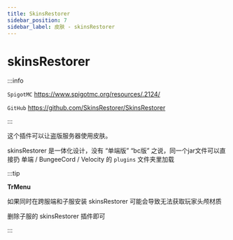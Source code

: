 ```yaml
---
title: SkinsRestorer
sidebar_position: 7
sidebar_label: 皮肤 - skinsRestorer
---
```


# skinsRestorer

:::info

`SpigotMC` https://www.spigotmc.org/resources/.2124/

`GitHub` https://github.com/SkinsRestorer/SkinsRestorer

:::

这个插件可以让盗版服务器使用皮肤。

skinsRestorer 是一体化设计，没有 “单端版” “bc版” 之说，同一个jar文件可以直接扔 单端 / BungeeCord / Velocity 的 `plugins` 文件夹里加载

:::tip

**TrMenu**

如果同时在跨服端和子服安装 skinsRestorer 可能会导致无法获取玩家头颅材质

删除子服的 skinsRestorer 插件即可

:::
